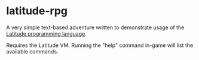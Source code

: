 
# latitude-rpg

A very simple text-based adventure written to demonstrate usage of
the
[Latitude programming language](https://github.com/Mercerenies/latitude).

Requires the Latitude VM. Running the "help" command in-game will list
the available commands.
